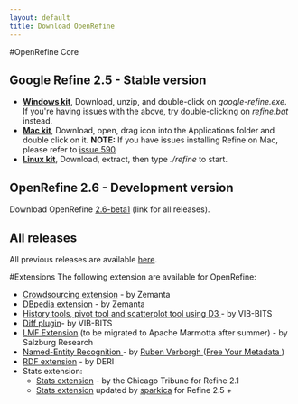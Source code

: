 ```yaml
---
layout: default
title: Download OpenRefine
---
```


#OpenRefine Core
##  Google Refine 2.5 - Stable version 

+ **[Windows kit](https://github.com/OpenRefine/OpenRefine/releases/download/2.5/google-refine-2.5-r2407.zip)**, 
Download, unzip, and double-click on _google-refine.exe_. If you're 
having issues with the above, try double-clicking on _refine.bat_ instead.
+ **[Mac kit](https://github.com/OpenRefine/OpenRefine/releases/download/2.5/google-refine-2.5-r2407.dmg)**, 
Download, open, drag icon into the Applications folder and double click on it. 
**NOTE:** If you have issues installing Refine on Mac, please refer to 
[issue 590](https://github.com/OpenRefine/OpenRefine/issues/590)
+ **[Linux kit](https://github.com/OpenRefine/OpenRefine/releases/download/2.5/google-refine-2.5-r2407.tar.gz)**, 
Download, extract, then type _./refine_ to start.

## OpenRefine 2.6 - Development version

Download OpenRefine [2.6-beta1](https://github.com/OpenRefine/OpenRefine/releases/tag/2.6-beta.1) (link for all releases).

## All releases
All previous releases are available [here](https://github.com/OpenRefine/OpenRefine/releases).

#Extensions
The following extension are available for OpenRefine:

* [Crowdsourcing extension](https://github.com/sparkica/crowdsourcing) - by Zemanta
* [DBpedia extension](https://github.com/sparkica/dbpedia-extension) - by Zemanta
* [History tools, pivot tool and scatterplot tool using D3 ]( http://www.bits.vib.be/index.php/software-overview/openrefine ) - by VIB-BITS
* [Diff plugin](https://www.bits.vib.be/index.php/software-overview/openrefine)- by VIB-BITS
* [LMF Extension](https://code.google.com/p/lmf/wiki/GoogleRefineExtension) (to be migrated to Apache Marmotta after summer) - by Salzburg Research
* [Named-Entity Recognition ]( http://freeyourmetadata.org/named-entity-extraction/) - by [Ruben Verborgh ]( http://ruben.verborgh.org/) ([Free Your Metadata ]( http://freeyourmetadata.org/))
* [RDF extension](http://refine.deri.ie/) - by DERI
* Stats extension:
  * [Stats extension](http://blog.apps.chicagotribune.com/2010/11/18/sprint-our-first-google-refine-extension-refine-stats/) - by the Chicago Tribune for Refine 2.1
  * [Stats extension](https://github.com/sparkica/refine-stats) updated by [sparkica](https://github.com/sparkica) for Refine 2.5 +
